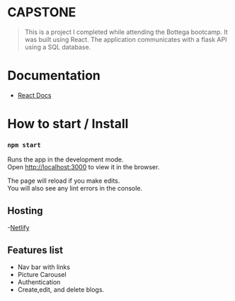 # CAPSTONE

> This is a project I completed while attending the Bottega bootcamp. It was built using React. The application communicates with a flask API using a SQL database.

# Documentation

- [React Docs](https://reactjs.org/docs/getting-started.html)

# How to start / Install

### `npm start`

Runs the app in the development mode.\
Open [http://localhost:3000](http://localhost:3000) to view it in the browser.

The page will reload if you make edits.\
You will also see any lint errors in the console.

## Hosting

-[Netlify](https://tg-capstone.netlify.app)

## Features list

  - Nav bar with links
  - Picture Carousel
  - Authentication
  - Create,edit, and delete blogs. 